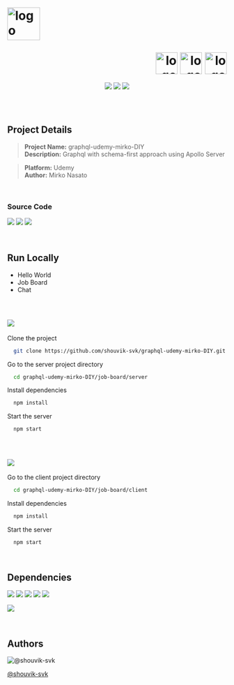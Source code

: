 <h1>
  <p style="vertical-align:middle;">
    <img style="vertical-align:middle;" alt="logo" src="https://user-images.githubusercontent.com/32323183/172611376-b6206d43-7252-44e5-bbc8-7514e39ec3f8.png" height="75px">
  </p>
  
  <!--- Technologies Start --->
  <div align="right">
    <img style="vertical-align:middle;" alt="logo" src="https://user-images.githubusercontent.com/32323183/172546753-b270f034-1922-4953-8279-b6280aa8905d.png" height="50px">
    <img style="vertical-align:middle;" alt="logo" src="https://user-images.githubusercontent.com/32323183/172548543-6ca5f47b-f01f-421a-a5a7-acd6997eef42.png" height="50px">
    <img style="vertical-align:middle;" alt="logo" src="https://user-images.githubusercontent.com/32323183/172644775-d797a27f-52e9-4ca0-a8e0-f6bd84d5d94e.png" height="50px">
  </div>
  <!--- Technologies End --->
</h1>

<!--- Links Start --->
<div align="center">
  
  [![](https://img.shields.io/badge/Udemy-%23A435EF?logo=Udemy&logoColor=white)](https://github.com/shouvik-svk/graphql-udemy-mirko-DIY)
  [![](https://img.shields.io/badge/GitHub-787878?logo=github&logoColor=white)](https://github.com/shouvik-svk/graphql-udemy-mirko-DIY)
  [![](https://img.shields.io/badge/Confluence-ffffff?logo=confluence&logoColor=blue)](https://shouvik.atlassian.net/wiki/spaces/TN/pages/1376257)
  
</div>
<!--- Links End --->

<br/><br/>


## Project Details

> **Project Name:** graphql-udemy-mirko-DIY \
> **Description:** Graphql with schema-first approach using Apollo Server 

> **Platform:** Udemy \
> **Author:** Mirko Nasato

<br/>


### Source Code

[![](https://img.shields.io/badge/Mirko_Nasato-GraphQL_Hello_World-F5670E?style=plastic&logo=github&logoColor=white)](https://github.com/mirkonasato/graphql-hello-world)
[![](https://img.shields.io/badge/Mirko_Nasato-GraphQL_Job_Board-F5670E?style=plastic&logo=github&logoColor=white)](https://github.com/mirkonasato/graphql-job-board)
[![](https://img.shields.io/badge/Mirko_Nasato-GraphQL_Chat-F5670E?style=plastic&logo=github&logoColor=white)](https://github.com/mirkonasato/graphql-chat)

<br/>


## Run Locally

- Hello World
- Job Board
- Chat

<br/>

## ![](https://img.shields.io/badge/GraphQL_Job_Board_Server_Project-0078D4?style=for-the-badge&logo=visual%20studio%20code&logoColor=white)

Clone the project

```bash
  git clone https://github.com/shouvik-svk/graphql-udemy-mirko-DIY.git
```

Go to the server project directory

```bash
  cd graphql-udemy-mirko-DIY/job-board/server
```

Install dependencies

```bash
  npm install
```

Start the server

```bash
  npm start
```

<br/>

## ![](https://img.shields.io/badge/GraphQL_Job_Board_Client_Project-0078D4?style=for-the-badge&logo=visual%20studio%20code&logoColor=white)

Go to the client project directory

```bash
  cd graphql-udemy-mirko-DIY/job-board/client
```

Install dependencies

```bash
  npm install
```

Start the server

```bash
  npm start
```

<br/>

## Dependencies

  [![](https://img.shields.io/badge/graphql-DF0297)](https://www.npmjs.com/package/graphql)
  [![](https://img.shields.io/badge/apollo--server--express-1B2240)](https://www.npmjs.com/package/apollo-server-express)
  [![](https://img.shields.io/badge/fakebase-CB3837)](https://www.npmjs.com/package/fakebase)
  [![](https://img.shields.io/badge/graphql--request-2DA042)](https://www.npmjs.com/package/graphql-request)
  [![](https://img.shields.io/badge/express--jwt-D53AFE)](https://www.npmjs.com/package/express-jwt)

  [![](https://img.shields.io/badge/Dependency_Graph-E44C30?logo=git&logoColor=white)](https://github.com/shouvik-svk/graphql-udemy-mirko-DIY/network/dependencies)
  
<br/>
 
## Authors



![@shouvik-svk](https://github.com/shouvik-svk.png?size=40)

[@shouvik-svk](https://github.com/shouvik-svk)
